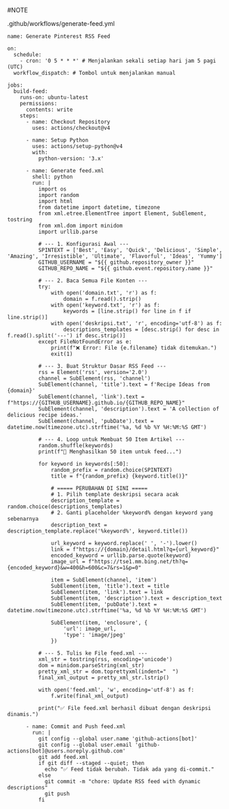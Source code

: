 #NOTE

.github/workflows/generate-feed.yml

	name: Generate Pinterest RSS Feed

	on:
	  schedule:
		- cron: '0 5 * * *' # Menjalankan sekali setiap hari jam 5 pagi (UTC)
	  workflow_dispatch: # Tombol untuk menjalankan manual

	jobs:
	  build-feed:
		runs-on: ubuntu-latest
		permissions:
		  contents: write
		steps:
		  - name: Checkout Repository
			uses: actions/checkout@v4

		  - name: Setup Python
			uses: actions/setup-python@v4
			with:
			  python-version: '3.x'

		  - name: Generate feed.xml
			shell: python
			run: |
			  import os
			  import random
			  import html
			  from datetime import datetime, timezone
			  from xml.etree.ElementTree import Element, SubElement, tostring
			  from xml.dom import minidom
			  import urllib.parse

			  # --- 1. Konfigurasi Awal ---
			  SPINTEXT = ['Best', 'Easy', 'Quick', 'Delicious', 'Simple', 'Amazing', 'Irresistible', 'Ultimate', 'Flavorful', 'Ideas', 'Yummy']
			  GITHUB_USERNAME = "${{ github.repository_owner }}"
			  GITHUB_REPO_NAME = "${{ github.event.repository.name }}"
			  
			  # --- 2. Baca Semua File Konten ---
			  try:
				  with open('domain.txt', 'r') as f:
					  domain = f.read().strip()
				  with open('keyword.txt', 'r') as f:
					  keywords = [line.strip() for line in f if line.strip()]
				  with open('deskripsi.txt', 'r', encoding='utf-8') as f:
					  descriptions_templates = [desc.strip() for desc in f.read().split('---') if desc.strip()]
			  except FileNotFoundError as e:
				  print(f"❌ Error: File {e.filename} tidak ditemukan.")
				  exit(1)

			  # --- 3. Buat Struktur Dasar RSS Feed ---
			  rss = Element('rss', version='2.0')
			  channel = SubElement(rss, 'channel')
			  SubElement(channel, 'title').text = f'Recipe Ideas from {domain}'
			  SubElement(channel, 'link').text = f"https://{GITHUB_USERNAME}.github.io/{GITHUB_REPO_NAME}"
			  SubElement(channel, 'description').text = 'A collection of delicious recipe ideas.'
			  SubElement(channel, 'pubDate').text = datetime.now(timezone.utc).strftime('%a, %d %b %Y %H:%M:%S GMT')

			  # --- 4. Loop untuk Membuat 50 Item Artikel ---
			  random.shuffle(keywords)
			  print(f"📝 Menghasilkan 50 item untuk feed...")

			  for keyword in keywords[:50]:
				  random_prefix = random.choice(SPINTEXT)
				  title = f"{random_prefix} {keyword.title()}"
				  
				  # ===== PERUBAHAN DI SINI =====
				  # 1. Pilih template deskripsi secara acak
				  description_template = random.choice(descriptions_templates)
				  # 2. Ganti placeholder %keyword% dengan keyword yang sebenarnya
				  description_text = description_template.replace('%keyword%', keyword.title())
				  
				  url_keyword = keyword.replace(' ', '-').lower()
				  link = f"https://{domain}/detail.html?q={url_keyword}"
				  encoded_keyword = urllib.parse.quote(keyword)
				  image_url = f"https://tse1.mm.bing.net/th?q={encoded_keyword}&w=400&h=600&c=7&rs=1&p=0"
				  
				  item = SubElement(channel, 'item')
				  SubElement(item, 'title').text = title
				  SubElement(item, 'link').text = link
				  SubElement(item, 'description').text = description_text
				  SubElement(item, 'pubDate').text = datetime.now(timezone.utc).strftime('%a, %d %b %Y %H:%M:%S GMT')
				  
				  SubElement(item, 'enclosure', {
					  'url': image_url,
					  'type': 'image/jpeg'
				  })

			  # --- 5. Tulis ke File feed.xml ---
			  xml_str = tostring(rss, encoding='unicode')
			  dom = minidom.parseString(xml_str)
			  pretty_xml_str = dom.toprettyxml(indent="  ")
			  final_xml_output = pretty_xml_str.lstrip()
			  
			  with open('feed.xml', 'w', encoding='utf-8') as f:
				  f.write(final_xml_output)
			  
			  print("✅ File feed.xml berhasil dibuat dengan deskripsi dinamis.")

		  - name: Commit and Push feed.xml
			run: |
			  git config --global user.name 'github-actions[bot]'
			  git config --global user.email 'github-actions[bot]@users.noreply.github.com'
			  git add feed.xml
			  if git diff --staged --quiet; then
				echo "✅ Feed tidak berubah. Tidak ada yang di-commit."
			  else
				git commit -m "chore: Update RSS feed with dynamic descriptions"
				git push
			  fi